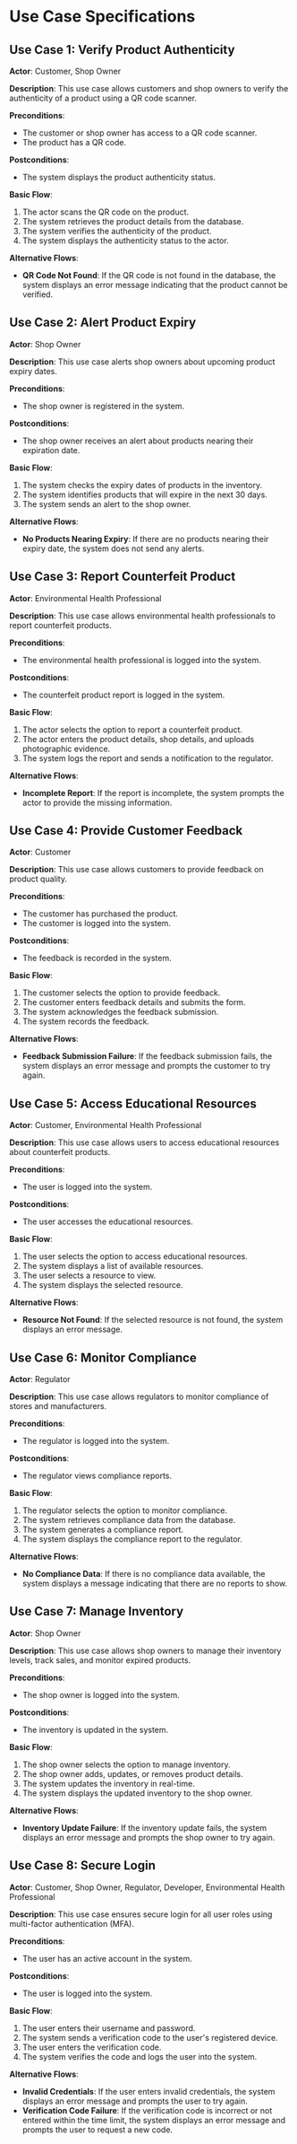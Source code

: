 # Use Case Specifications

## Use Case 1: Verify Product Authenticity
**Actor**: Customer, Shop Owner

**Description**: This use case allows customers and shop owners to verify the authenticity of a product using a QR code scanner.

**Preconditions**:
- The customer or shop owner has access to a QR code scanner.
- The product has a QR code.

**Postconditions**:
- The system displays the product authenticity status.

**Basic Flow**:
1. The actor scans the QR code on the product.
2. The system retrieves the product details from the database.
3. The system verifies the authenticity of the product.
4. The system displays the authenticity status to the actor.

**Alternative Flows**:
- **QR Code Not Found**: If the QR code is not found in the database, the system displays an error message indicating that the product cannot be verified.

## Use Case 2: Alert Product Expiry
**Actor**: Shop Owner

**Description**: This use case alerts shop owners about upcoming product expiry dates.

**Preconditions**:
- The shop owner is registered in the system.

**Postconditions**:
- The shop owner receives an alert about products nearing their expiration date.

**Basic Flow**:
1. The system checks the expiry dates of products in the inventory.
2. The system identifies products that will expire in the next 30 days.
3. The system sends an alert to the shop owner.

**Alternative Flows**:
- **No Products Nearing Expiry**: If there are no products nearing their expiry date, the system does not send any alerts.

## Use Case 3: Report Counterfeit Product
**Actor**: Environmental Health Professional

**Description**: This use case allows environmental health professionals to report counterfeit products.

**Preconditions**:
- The environmental health professional is logged into the system.

**Postconditions**:
- The counterfeit product report is logged in the system.

**Basic Flow**:
1. The actor selects the option to report a counterfeit product.
2. The actor enters the product details, shop details, and uploads photographic evidence.
3. The system logs the report and sends a notification to the regulator.

**Alternative Flows**:
- **Incomplete Report**: If the report is incomplete, the system prompts the actor to provide the missing information.

## Use Case 4: Provide Customer Feedback
**Actor**: Customer

**Description**: This use case allows customers to provide feedback on product quality.

**Preconditions**:
- The customer has purchased the product.
- The customer is logged into the system.

**Postconditions**:
- The feedback is recorded in the system.

**Basic Flow**:
1. The customer selects the option to provide feedback.
2. The customer enters feedback details and submits the form.
3. The system acknowledges the feedback submission.
4. The system records the feedback.

**Alternative Flows**:
- **Feedback Submission Failure**: If the feedback submission fails, the system displays an error message and prompts the customer to try again.

## Use Case 5: Access Educational Resources
**Actor**: Customer, Environmental Health Professional

**Description**: This use case allows users to access educational resources about counterfeit products.

**Preconditions**:
- The user is logged into the system.

**Postconditions**:
- The user accesses the educational resources.

**Basic Flow**:
1. The user selects the option to access educational resources.
2. The system displays a list of available resources.
3. The user selects a resource to view.
4. The system displays the selected resource.

**Alternative Flows**:
- **Resource Not Found**: If the selected resource is not found, the system displays an error message.

## Use Case 6: Monitor Compliance
**Actor**: Regulator

**Description**: This use case allows regulators to monitor compliance of stores and manufacturers.

**Preconditions**:
- The regulator is logged into the system.

**Postconditions**:
- The regulator views compliance reports.

**Basic Flow**:
1. The regulator selects the option to monitor compliance.
2. The system retrieves compliance data from the database.
3. The system generates a compliance report.
4. The system displays the compliance report to the regulator.

**Alternative Flows**:
- **No Compliance Data**: If there is no compliance data available, the system displays a message indicating that there are no reports to show.

## Use Case 7: Manage Inventory
**Actor**: Shop Owner

**Description**: This use case allows shop owners to manage their inventory levels, track sales, and monitor expired products.

**Preconditions**:
- The shop owner is logged into the system.

**Postconditions**:
- The inventory is updated in the system.

**Basic Flow**:
1. The shop owner selects the option to manage inventory.
2. The shop owner adds, updates, or removes product details.
3. The system updates the inventory in real-time.
4. The system displays the updated inventory to the shop owner.

**Alternative Flows**:
- **Inventory Update Failure**: If the inventory update fails, the system displays an error message and prompts the shop owner to try again.

## Use Case 8: Secure Login
**Actor**: Customer, Shop Owner, Regulator, Developer, Environmental Health Professional

**Description**: This use case ensures secure login for all user roles using multi-factor authentication (MFA).

**Preconditions**:
- The user has an active account in the system.

**Postconditions**:
- The user is logged into the system.

**Basic Flow**:
1. The user enters their username and password.
2. The system sends a verification code to the user's registered device.
3. The user enters the verification code.
4. The system verifies the code and logs the user into the system.

**Alternative Flows**:
- **Invalid Credentials**: If the user enters invalid credentials, the system displays an error message and prompts the user to try again.
- **Verification Code Failure**: If the verification code is incorrect or not entered within the time limit, the system displays an error message and prompts the user to request a new code.